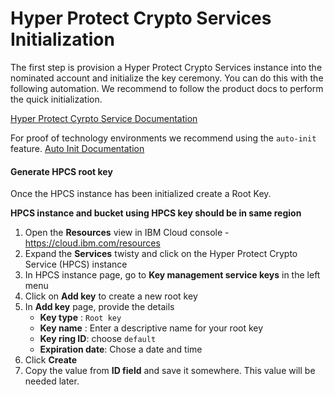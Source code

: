 # Hyper Protect Crypto Services Initialization

The first step is provision a Hyper Protect Crypto Services instance into the nominated account and initialize the key ceremony. You can do this with the following automation. We recommend to follow the product docs to perform the quick initialization.

[Hyper Protect Cyrpto Service Documentation](https://cloud.ibm.com/docs/hs-crypto?topic=hs-crypto-get-started)

For proof of technology environments we recommend using the `auto-init` feature. [Auto Init Documentation](https://cloud.ibm.com/docs/hs-crypto?topic=hs-crypto-initialize-hsm-recovery-crypto-unit)  

#### Generate HPCS root key

Once the HPCS instance has been initialized create a Root Key.

**HPCS instance and bucket using HPCS key should be in same region**

1. Open the **Resources** view in IBM Cloud console - <https://cloud.ibm.com/resources>
2. Expand the **Services** twisty and click on the Hyper Protect Crypto Service (HPCS) instance
3. In HPCS instance page, go to **Key management service keys** in the left menu
4. Click on **Add key** to create a new root key
5. In **Add key** page, provide the details
    - **Key type** : `Root key`
    - **Key name** : Enter a descriptive name for your root key
    - **Key ring ID**: choose `default`
    - **Expiration date**: Chose a date and time
6. Click **Create**
7. Copy the value from **ID field** and save it somewhere. This value will be needed later.
